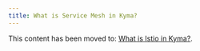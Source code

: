 ```yaml
---
title: What is Service Mesh in Kyma?
---
```


This content has been moved to: [What is Istio in Kyma?](https://kyma-project.io/#/istio/user/00-overview/README.md).